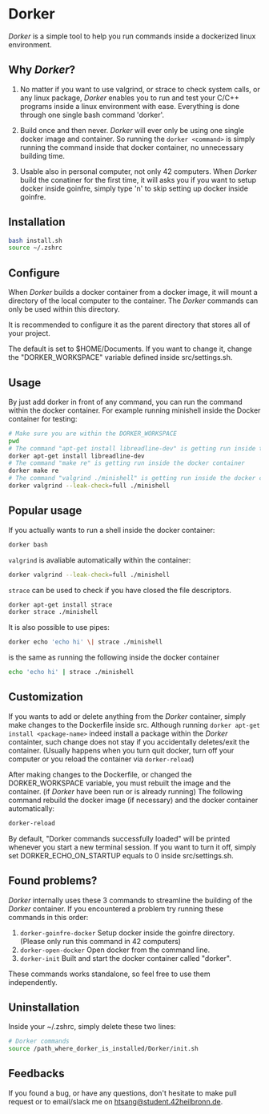 # **Dorker**

*Dorker* is a simple tool to help you run commands inside a dockerized linux environment.

## Why *Dorker*?

1. No matter if you want to use valgrind, or strace to check system calls, or any linux package, *Dorker* enables you to run and test your C/C++ programs inside a linux environment with ease. Everything is done through one single bash command 'dorker'.

2. Build once and then never. *Dorker* will ever only be using one single docker image and container. So running the `dorker <command>` is simply running the command inside that docker container, no unnecessary building time.

3. Usable also in personal computer, not only 42 computers. When *Dorker* build the conatiner for the first time, it will asks you if you want to setup docker inside goinfre, simply type 'n' to skip setting up docker inside goinfre.

## Installation

```bash
bash install.sh
source ~/.zshrc
```

## Configure

When *Dorker* builds a docker container from a docker image, it will mount a directory of the local computer to the container. The *Dorker* commands can only be used within this directory.

It is recommended to configure it as the parent directory that stores all of your project.

The default is set to $HOME/Documents. If you want to change it, change the "DORKER_WORKSPACE" variable defined inside src/settings.sh.

## Usage

By just add dorker in front of any command, you can run the command within the docker container. For example running minishell inside the Docker container for testing:

```bash
# Make sure you are within the DORKER_WORKSPACE
pwd
# The command "apt-get install libreadline-dev" is getting run inside the docker container
dorker apt-get install libreadline-dev
# The command "make re" is getting run inside the docker container
dorker make re
# The command "valgrind ./minishell" is getting run inside the docker container
dorker valgrind --leak-check=full ./minishell
```

## Popular usage

If you actually wants to run a shell inside the docker container:

```bash
dorker bash
```

`valgrind` is avaliable automatically within the container:

```bash
dorker valgrind --leak-check=full ./minishell
```

`strace` can be used to check if you have closed the file descriptors.

```bash
dorker apt-get install strace
dorker strace ./minishell
```

It is also possible to use pipes:

```bash
dorker echo 'echo hi' \| strace ./minishell
```

is the same as running the following inside the docker container

```bash
echo 'echo hi' | strace ./minishell
```

## Customization

If you wants to add or delete anything from the *Dorker* container, simply make changes to the Dockerfile inside src. Although running `dorker apt-get install <package-name>` indeed install a package within the *Dorker* containter, such change does not stay if you accidentally deletes/exit the container. (Usually happens when you turn quit docker, turn off your computer or you reload the container via `dorker-reload`)

After making changes to the Dockerfile, or changed the DORKER_WORKSPACE variable, you must rebuilt the image and the container. (if *Dorker* have been run or is already running) The following command rebuild the docker image (if necessary) and the docker container automatically:

```bash
dorker-reload
```

By default, "Dorker commands successfully loaded" will be printed whenever you start a new terminal session. If you want to turn it off, simply set DORKER_ECHO_ON_STARTUP equals to 0 inside src/settings.sh.

## Found problems?

*Dorker* internally uses these 3 commands to streamline the building of the *Dorker* container. If you encountered a problem try running these commands in this order:

1. `dorker-goinfre-docker` Setup docker inside the goinfre directory. (Please only run this command in 42 computers)
2. `dorker-open-docker` Open docker from the command line.
3. `dorker-init` Built and start the docker container called "dorker".

These commands works standalone, so feel free to use them independently.

## Uninstallation

Inside your ~/.zshrc, simply delete these two lines:

```bash
# Dorker commands
source /path_where_dorker_is_installed/Dorker/init.sh
```

## Feedbacks

If you found a bug, or have any questions, don't hesitate to make pull request or to email/slack me on htsang@student.42heilbronn.de.